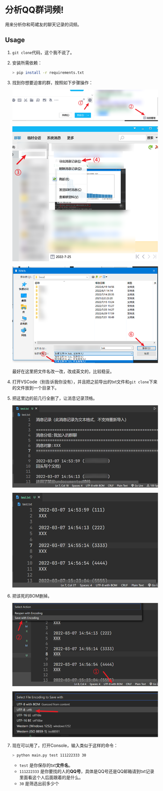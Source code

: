 # 分析QQ群词频!

用来分析你和苟裙友的聊天记录的词频。

## Usage

1. `git clone`代码，这个我不说了。

2. 安装所需依赖：

   ```bash
   > pip install -r requirements.txt
   ```

3. 找到你想要迫害的群，按照如下步骤操作：

   ![Step 1 2](screenshots/1.png)

   ![Step 3 4](screenshots/2.png)

   ![Step 5 6](screenshots/3.png)

   最好在这里把文件名改一改，改成英文的，比较稳妥。

4. 打开VSCode（别告诉我你没有），并且把之前导出的txt文件和`git clone`下来的文件放到一个目录下。

5. 把这里边的前几行全删了，让消息记录顶格。

   ![删除前](screenshots/4.png)

   ![删除后](screenshots/5.png)

6. 把该死的BOM删掉。

   ![Step 1 2](screenshots/6.png)

   ![Step 3](screenshots/7.png)

7. 现在可以用了，打开Console，输入类似于这样的命令：

   ```bash
   > python main.py test 111222333 30
   ```

   + `test` 是你保存的txt**文件名**。
   + `111222333` 是你要找的人的**QQ号**，具体是QQ号还是QQ邮箱请到txt记录里面看这个人后面跟着的是什么。
   + `30` 是筛选出前多少个

